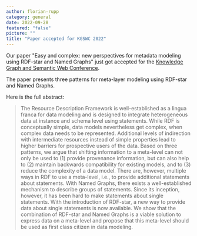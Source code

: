 ```yaml
---
author: florian-rupp
category: general
date: 2022-09-28
featured: "false"
picture: ""
title: "Paper accepted for KGSWC 2022"
---
```

Our paper "Easy and complex: new perspectives for metadata modeling using RDF-star and Named Graphs" just got accepted for
the [Knowledge Graph and Semantic Web Conference](http://kgswc.org/).
<!--more-->

The paper presents three patterns for meta-layer modeling using RDF-star and Named Graphs.

Here is the full abstract:

> The Resource Description Framework is well-established as
a lingua franca for data modeling and is designed to integrate heterogeneous
data at instance and schema level using statements. While RDF is
conceptually simple, data models nevertheless get complex, when complex
data needs to be represented. Additional levels of indirection with
intermediate resources instead of simple properties lead to higher barriers
for prospective users of the data. Based on three patterns, we argue
that shifting information to a meta-level can not only be used to
(1) provide provenance information, but can also help to (2) maintain
backwards compatibility for existing models, and to (3) reduce the complexity
of a data model. There are, however, multiple ways in RDF to
use a meta-level, i.e., to provide additional statements about statements.
With Named Graphs, there exists a well-established mechanism to describe
groups of statements. Since its inception, however, it has been
hard to make statements about single statements. With the introduction
of RDF-star, a new way to provide data about single statements is
now available. We show that the combination of RDF-star and Named
Graphs is a viable solution to express data on a meta-level and propose
that this meta-level should be used as first class citizen in data modeling.